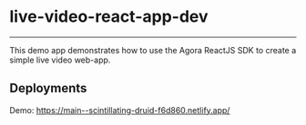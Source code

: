 # live-video-react-app-dev
---

This demo app demonstrates how to use the Agora ReactJS SDK to create a simple live video web-app.


## Deployments
Demo: https://main--scintillating-druid-f6d860.netlify.app/
